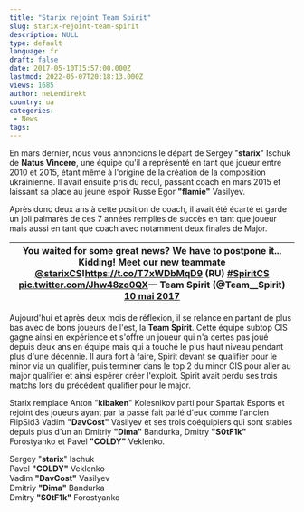 ```yaml
---
title: "Starix rejoint Team Spirit"
slug: starix-rejoint-team-spirit
description: NULL
type: default
language: fr
draft: false
date: 2017-05-10T15:57:00.000Z
lastmod: 2022-05-07T20:18:13.000Z
views: 1685
author: neLendirekt
country: ua
categories:
 - News
tags:
---
```

En mars dernier, nous vous annoncions le départ de Sergey "**starix**" Ischuk de **Natus Vincere**, une équipe qu'il a représenté en tant que joueur entre 2010 et 2015, étant même à l'origine de la création de la composition ukrainienne. Il avait ensuite pris du recul, passant coach en mars 2015 et laissant sa place au jeune espoir Russe Egor **"flamie"** Vasilyev.

Après donc deux ans à cette position de coach, il avait été écarté et garde un joli palmarès de ces 7 années remplies de succès en tant que joueur mais aussi en tant que coach avec notamment deux finales de Major.

| You waited for some great news? We have to postpone it... Kidding! Meet our new teammate [@starixCS](https://twitter.com/starixCS)!<https://t.co/T7xWDbMqD9> (RU) [#SpiritCS](https://twitter.com/hashtag/SpiritCS?src=hash) [pic.twitter.com/Jhw48zo0QX](https://t.co/Jhw48zo0QX)— Team Spirit (@Team\_\_Spirit) [10 mai 2017](https://twitter.com/Team%5F%5FSpirit/status/862321289352142849) |
| ----------------------------------------------------------------------------------------------------------------------------------------------------------------------------------------------------------------------------------------------------------------------------------------------------------------------------------------------------------------------------------------------- |

  
Aujourd'hui et après deux mois de réflexion, il se relance en partant de plus bas avec de bons joueurs de l'est, la **Team Spirit**. Cette équipe subtop CIS gagne ainsi en expérience et s'offre un joueur qui n'a certes pas joué depuis deux ans en équipe mais qui a touché le plus haut niveau pendant plus d'une décennie. Il aura fort à faire, Spirit devant se qualifier pour le minor via un qualifier, puis terminer dans le top 2 du minor CIS pour aller au major qualifier et ainsi espérer créer l'exploit. Spirit avait perdu ses trois matchs lors du précédent qualifier pour le major. 

Starix remplace Anton "**kibaken**" Kolesnikov parti pour Spartak Esports et rejoint des joueurs ayant par la passé fait parlé d'eux comme l'ancien FlipSid3 Vadim **"DavCost"** Vasilyev et ses trois coéquipiers qui sont stables depuis plus d'un an Dmitriy **"Dima"** Bandurka, Dmitry **"S0tF1k"** Forostyanko et Pavel **"COLDY"** Veklenko.

Sergey "**starix**" Ischuk  
Pavel **"COLDY"** Veklenko  
Vadim **"DavCost"** Vasilyev  
Dmitriy **"Dima"** Bandurka  
Dmitry **"S0tF1k"** Forostyanko
